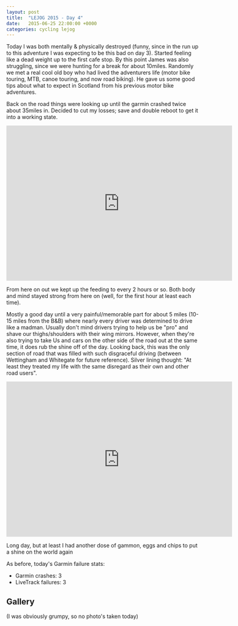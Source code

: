 ```yaml
---
layout: post
title:  "LEJOG 2015 - Day 4"
date:   2015-06-25 22:00:00 +0000
categories: cycling lejog
---
```


Today I was both mentally & physically destroyed (funny, since in the run up
to this adventure I was expecting to be this bad on day 3). Started feeling
like a dead weight up to the first cafe stop. By this point James was also
struggling, since we were hunting for a break for about 10miles. Randomly we
met a real cool old boy who had lived the adventurers life (motor bike
touring, MTB, canoe touring, and now road biking). He gave us some good tips
about what to expect in Scotland from his previous motor bike adventures.

Back on the road things were looking up until the garmin crashed twice about
35miles in. Decided to cut my losses; save and double reboot to get it into
a working state.

<iframe height='405' width='590' frameborder='0' allowtransparency='true'
scrolling='no'
src='https://www.strava.com/activities/332572550/embed/672984feb034283a3b554c3db06e8bbd8538c981'>
</iframe>

From here on out we kept up the feeding to every 2 hours or so. Both body
and mind stayed strong from here on (well, for the first hour at least each
time).

Mostly a good day until a very painful/memorable part for about 5 miles
(10-15 miles from the B&B) where nearly every driver was determined to drive
like a madman. Usually don't mind drivers trying to help us be "pro" and
shave our thighs/shoulders with their wing mirrors. However, when they're
also trying to take Us and cars on the other side of the road out at the
same time, it does rub the shine off of the day. Looking back, this was the
only section of road that was filled with such disgraceful driving (between
Wettingham and Whitegate for future reference). Silver lining thought: "At
least they treated my life with the same disregard as their own and other
road users".

<iframe height='405' width='590' frameborder='0' allowtransparency='true'
scrolling='no'
src='https://www.strava.com/activities/332864970/embed/7292ebebe57e23ff50b9c727057879b29c7c807f'>
</iframe>

Long day, but at least I had another dose of gammon, eggs and chips to put a
shine on the world again

As before, today's Garmin failure stats:

- Garmin crashes: 3
- LiveTrack failures: 3

Gallery
-------

(I was obviously grumpy, so no photo's taken today)
